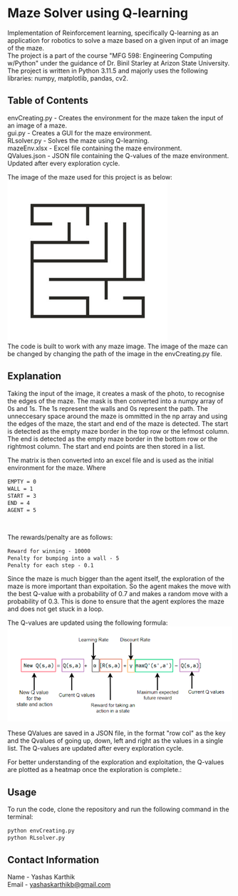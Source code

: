 # Maze Solver using Q-learning

Implementation of Reinforcement learning, specifically Q-learning as an application for robotics to solve a maze based on a given input of an image of the maze.<br/>
The project is a part of the course "MFG 598: Engineering Computing w/Python" under the guidance of Dr. Binil Starley at Arizon State University.<br/>
The project is written in Python 3.11.5 and majorly uses the following libraries: numpy, matplotlib, pandas, cv2.

## Table of Contents

envCreating.py - Creates the environment for the maze taken the input of an image of a maze. <br/>
gui.py - Creates a GUI for the maze environment.<br/>
RLsolver.py - Solves the maze using Q-learning.<br/>
mazeEnv.xlsx - Excel file containing the maze environment.<br/>
QValues.json - JSON file containing the Q-values of the maze environment. Updated after every exploration cycle.<br/>

The image of the maze used for this project is as below:<br/>
![maze](maze.jpg)<br/>
The code is built to work with any maze image. The image of the maze can be changed by changing the path of the image in the envCreating.py file.<br/>

## Explanation

Taking the input of the image, it creates a mask of the photo, to recognise the edges of the maze. The mask is then converted into a numpy array of 0s and 1s. The 1s represent the walls and 0s represent the path. The unneccesary space around the maze is ommitted in the np array and using the edges of the maze, the start and end of the maze is detected. The start is detected as the empty maze border in the top row or the lefmost column. The end is detected as the empty maze border in the bottom row or the rightmost column. The start and end points are then stored in a list.

The matrix is then converted into an excel file and is used as the initial environment for the maze. Where<br/>

```
EMPTY = 0
WALL = 1
START = 3
END = 4
AGENT = 5
```

<br/>

The rewards/penalty are as follows:<br/>

```
Reward for winning - 10000
Penalty for bumping into a wall - 5
Penalty for each step - 0.1
```

Since the maze is much bigger than the agent itself, the exploration of the maze is more important than expoitation. So the agent makes the move with the best Q-value with a probability of 0.7 and makes a random move with a probability of 0.3. This is done to ensure that the agent explores the maze and does not get stuck in a loop.

The Q-values are updated using the following formula:<br/>
![qvalue](qvalue.png)<br/>

These QValues are saved in a JSON file, in the format "row col" as the key and the Qvalues of going up, down, left and right as the values in a single list. The Q-values are updated after every exploration cycle.

For better understanding of the exploration and exploitation, the Q-values are plotted as a heatmap once the exploration is complete.:<br/>

## Usage

To run the code, clone the repository and run the following command in the terminal:<br/>

```
python envCreating.py
python RLsolver.py
```

## Contact Information

Name - Yashas Karthik<br/>
Email - yashaskarthikb@gmail.com
